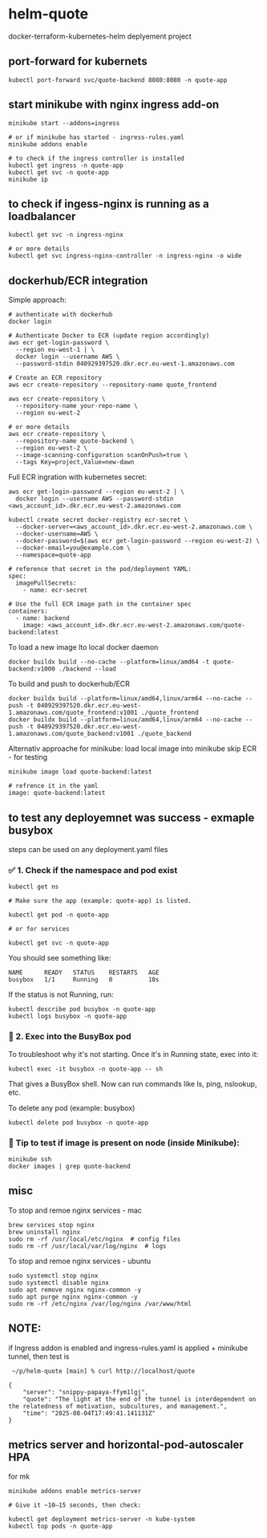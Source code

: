 # helm-quote
docker-terraform-kubernetes-helm deplyement project


## port-forward for kubernets
```
kubectl port-forward svc/quote-backend 8080:8080 -n quote-app
```
## start minikube with nginx ingress add-on
```
minikube start --addons=ingress

# or if minikube has started - ingress-rules.yaml 
minikube addons enable 

# to check if the ingress controller is installed
kubectl get ingress -n quote-app
kubectl get svc -n quote-app
minikube ip

``` 
## to check if ingess-nginx is running as a loadbalancer
```
kubectl get svc -n ingress-nginx

# or more details
kubectl get svc ingress-nginx-controller -n ingress-nginx -o wide
``` 

## dockerhub/ECR integration 

Simple approach:
```
# authenticate with dockerhub
docker login

# Authenticate Docker to ECR (update region accordingly)
aws ecr get-login-password \
  --region eu-west-1 | \
  docker login --username AWS \
  --password-stdin 040929397520.dkr.ecr.eu-west-1.amazonaws.com

# Create an ECR repository
aws ecr create-repository --repository-name quote_frontend

aws ecr create-repository \
  --repository-name your-repo-name \
  --region eu-west-2

# or more details
aws ecr create-repository \
  --repository-name quote-backend \
  --region eu-west-2 \
  --image-scanning-configuration scanOnPush=true \
  --tags Key=project,Value=new-dawn
```

Full ECR ingration with kubernetes secret:
```
aws ecr get-login-password --region eu-west-2 | \
  docker login --username AWS --password-stdin <aws_account_id>.dkr.ecr.eu-west-2.amazonaws.com

kubectl create secret docker-registry ecr-secret \
  --docker-server=<aws_account_id>.dkr.ecr.eu-west-2.amazonaws.com \
  --docker-username=AWS \
  --docker-password=$(aws ecr get-login-password --region eu-west-2) \
  --docker-email=you@example.com \
  --namespace=quote-app

# reference that secret in the pod/deployment YAML:
spec:
  imagePullSecrets:
    - name: ecr-secret

# Use the full ECR image path in the container spec
containers:
  - name: backend
    image: <aws_account_id>.dkr.ecr.eu-west-2.amazonaws.com/quote-backend:latest
```

To load a new image lto local docker daemon
```
docker buildx build --no-cache --platform=linux/amd64 -t quote-backend:v1000 ./backend --load
```

To build and push to dockerhub/ECR
```
docker buildx build --platform=linux/amd64,linux/arm64 --no-cache --push -t 040929397520.dkr.ecr.eu-west-1.amazonaws.com/quote_frontend:v1001 ./quote_frontend
docker buildx build --platform=linux/amd64,linux/arm64 --no-cache --push -t 040929397520.dkr.ecr.eu-west-1.amazonaws.com/quote_backend:v1001 ./quote_backend
```
Alternativ approache for minikube: load local image into minikube skip ECR - for testing
```
minikube image load quote-backend:latest

# refrence it in the yaml
image: quote-backend:latest
```
## to test any deployemnet was success - exmaple busybox
steps can be used on any deployment.yaml files 

### ✅ 1. Check if the namespace and pod exist
```
kubectl get ns

# Make sure the app (example: quote-app) is listed.

kubectl get pod -n quote-app

# or for services

kubectl get svc -n quote-app

```

You should see something like:
```
NAME      READY   STATUS    RESTARTS   AGE
busybox   1/1     Running   0          10s
```

If the status is not Running, run:
```
kubectl describe pod busybox -n quote-app
kubectl logs busybox -n quote-app
```

### 🧪 2. Exec into the BusyBox pod
To troubleshoot why it's not starting.
Once it's in Running state, exec into it:
```
kubectl exec -it busybox -n quote-app -- sh
```
That gives a BusyBox shell. Now can run commands like ls, ping, nslookup, etc.

To delete any pod (example: busybox)
```
kubectl delete pod busybox -n quote-app
```

### 🧪 Tip to test if image is present on node (inside Minikube):
```
minikube ssh
docker images | grep quote-backend
```

## misc
To stop and remoe nginx services - mac
```
brew services stop nginx
brew uninstall nginx
sudo rm -rf /usr/local/etc/nginx  # config files
sudo rm -rf /usr/local/var/log/nginx  # logs
```

To stop and remoe nginx services - ubuntu
```
sudo systemctl stop nginx
sudo systemctl disable nginx
sudo apt remove nginx nginx-common -y
sudo apt purge nginx nginx-common -y
sudo rm -rf /etc/nginx /var/log/nginx /var/www/html
```

## NOTE:
if Ingress addon is enabled and ingress-rules.yaml is applied + minikube tunnel, then test is 
```
 ~/p/helm-quote [main] % curl http://localhost/quote

{
    "server": "snippy-papaya-ffym1lgj",
    "quote": "The light at the end of the tunnel is interdependent on the relatedness of motivation, subcultures, and management.",
    "time": "2025-08-04T17:49:41.141131Z"
}
```      

## metrics server and horizontal-pod-autoscaler HPA
for mk
```
minikube addons enable metrics-server

# Give it ~10–15 seconds, then check:

kubectl get deployment metrics-server -n kube-system
kubectl top pods -n quote-app

```

